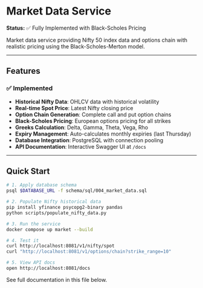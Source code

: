 # Market Data Service

**Status:** ✅ Fully Implemented with Black-Scholes Pricing

Market data service providing Nifty 50 index data and options chain with realistic pricing using the Black-Scholes-Merton model.

---

## Features

### ✅ Implemented

- **Historical Nifty Data**: OHLCV data with historical volatility
- **Real-time Spot Price**: Latest Nifty closing price
- **Option Chain Generation**: Complete call and put option chains
- **Black-Scholes Pricing**: European options pricing for all strikes
- **Greeks Calculation**: Delta, Gamma, Theta, Vega, Rho
- **Expiry Management**: Auto-calculates monthly expiries (last Thursday)
- **Database Integration**: PostgreSQL with connection pooling
- **API Documentation**: Interactive Swagger UI at `/docs`

---

## Quick Start

```bash
# 1. Apply database schema
psql $DATABASE_URL -f schema/sql/004_market_data.sql

# 2. Populate Nifty historical data
pip install yfinance psycopg2-binary pandas
python scripts/populate_nifty_data.py

# 3. Run the service
docker compose up market --build

# 4. Test it
curl http://localhost:8081/v1/nifty/spot
curl "http://localhost:8081/v1/options/chain?strike_range=10"

# 5. View API docs
open http://localhost:8081/docs
```

See full documentation in this file below.
